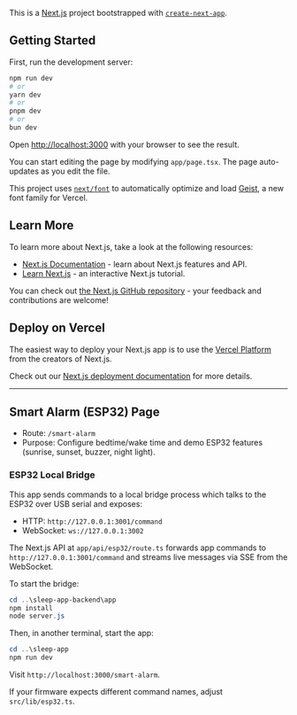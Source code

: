 This is a [Next.js](https://nextjs.org) project bootstrapped with [`create-next-app`](https://nextjs.org/docs/app/api-reference/cli/create-next-app).

## Getting Started

First, run the development server:

```bash
npm run dev
# or
yarn dev
# or
pnpm dev
# or
bun dev
```

Open [http://localhost:3000](http://localhost:3000) with your browser to see the result.

You can start editing the page by modifying `app/page.tsx`. The page auto-updates as you edit the file.

This project uses [`next/font`](https://nextjs.org/docs/app/building-your-application/optimizing/fonts) to automatically optimize and load [Geist](https://vercel.com/font), a new font family for Vercel.

## Learn More

To learn more about Next.js, take a look at the following resources:

- [Next.js Documentation](https://nextjs.org/docs) - learn about Next.js features and API.
- [Learn Next.js](https://nextjs.org/learn) - an interactive Next.js tutorial.

You can check out [the Next.js GitHub repository](https://github.com/vercel/next.js) - your feedback and contributions are welcome!

## Deploy on Vercel

The easiest way to deploy your Next.js app is to use the [Vercel Platform](https://vercel.com/new?utm_medium=default-template&filter=next.js&utm_source=create-next-app&utm_campaign=create-next-app-readme) from the creators of Next.js.

Check out our [Next.js deployment documentation](https://nextjs.org/docs/app/building-your-application/deploying) for more details.

---

## Smart Alarm (ESP32) Page

- Route: `/smart-alarm`
- Purpose: Configure bedtime/wake time and demo ESP32 features (sunrise, sunset, buzzer, night light).

### ESP32 Local Bridge

This app sends commands to a local bridge process which talks to the ESP32 over USB serial and exposes:

- HTTP: `http://127.0.0.1:3001/command`
- WebSocket: `ws://127.0.0.1:3002`

The Next.js API at `app/api/esp32/route.ts` forwards app commands to `http://127.0.0.1:3001/command` and streams live messages via SSE from the WebSocket.

To start the bridge:

```powershell
cd ..\sleep-app-backend\app
npm install
node server.js
```

Then, in another terminal, start the app:

```powershell
cd ..\sleep-app
npm run dev
```

Visit `http://localhost:3000/smart-alarm`.

If your firmware expects different command names, adjust `src/lib/esp32.ts`.
